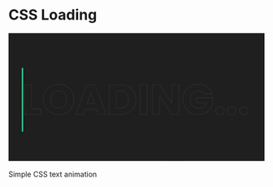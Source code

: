 # CSS Loading

![Loading...](https://github.com/kedarreibos/cssLoading/blob/main/assets/cssLoading-animation.gif)

Simple CSS text animation
